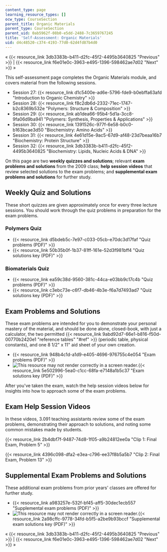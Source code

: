 ```yaml
---
content_type: page
learning_resource_types: []
ocw_type: CourseSection
parent_title: Organic Materials
parent_type: CourseSection
parent_uid: 0ab5962f-08b0-e5dd-2488-7c3659767245
title: 'Self-Assessment: Organic Materials'
uid: d4c48520-c374-4193-77d0-62d4fd87b4d0
---
```


« {{< resource_link 3db3383b-b411-d2fc-45f2-4495b3640825 "Previous" >}} | {{< resource_link f6e01e0c-3963-e495-1396-598462ae7d02 "Next" >}} »

This self-assessment page completes the Organic Materials module, and covers material from the following sessions.

*   Session 27: {{< resource_link d1c5400e-ad6e-5796-fde9-b0ebffa63afd "Introduction to Organic Chemistry" >}}
*   Session 28: {{< resource_link f8c2db6d-2332-71ec-1747-b2c8369b532e "Polymers: Structure & Composition" >}}
*   Session 29: {{< resource_link ab1dea66-95b4-5d1a-3cc8-9fa06d9ba941 "Polymers: Synthesis, Properties & Applications" >}}
*   Session 30: {{< resource_link 1391526c-977f-6e58-b0c0-b163bcae3d50 "Biochemistry: Amino Acids" >}}
*   Session 31: {{< resource_link 4e61d15e-9ac5-67d9-af48-23d7beaa16b7 "Biochemistry: Protein Structure" >}}
*   Session 32: {{< resource_link 3db3383b-b411-d2fc-45f2-4495b3640825 "Biochemistry: Lipids, Nucleic Acids & DNA" >}}

On this page are two **weekly quizzes and solutions**; relevant **exam problems and solutions** from the 2009 class; **help session videos** that review selected solutions to the exam problems; and **supplemental exam problems and solutions** for further study.

Weekly Quiz and Solutions
-------------------------

These short quizzes are given approximately once for every three lecture sessions. You should work through the quiz problems in preparation for the exam problems.

### Polymers Quiz

*   {{< resource_link d5bdeb5c-7e97-c033-05cb-e70dc3d17faf "Quiz problems (PDF)" >}}
*   {{< resource_link 50b35b0f-1b37-81ff-161e-52d3f981bff4 "Quiz solutions key (PDF)" >}}

### Biomaterials Quiz

*   {{< resource_link ea59c38d-9560-381c-44ca-e03bb9c17c4b "Quiz problems (PDF)" >}}
*   {{< resource_link c3ebc73e-c6f7-db46-4b3e-f6a7d7493ad7 "Quiz solutions key (PDF)" >}}

Exam Problems and Solutions
---------------------------

These exam problems are intended for you to demonstrate your personal mastery of the material, and should be done alone, closed-book, with just a calculator, the two permitted {{< resource_link 9abd92d7-66e1-b816-f50d-00770b2420e1 "reference tables" "#ref" >}} (periodic table, physical constants), and one 8 1/2" x 11" aid sheet of your own creation.

*   {{< resource_link 948b4c1d-a1d9-e405-4696-976755c4e054 "Exam problems (PDF)" >}}
*   ![This resource may not render correctly in a screen reader.](/images/inacessible.gif){{< resource_link 5e502996-5ea0-c1cc-68fa-e7148a1b5c37 "Exam solutions key (PDF)" >}}

After you've taken the exam, watch the help session videos below for insights into how to approach some of the exam problems.

Exam Help Session Videos
------------------------

In these videos, 3.091 teaching assistants review some of the exam problems, demonstrating their approach to solutions, and noting some common mistakes made by students.

{{< resource_link 2b4dbf7f-9487-74d8-1f05-a9b24812ee0a "Clip 1: Final Exam, Problem 5" >}}

{{< resource_link 4396c098-dfa2-e3ea-c796-ee37f8b5a5b7 "Clip 2: Final Exam, Problem 13" >}}

Supplemental Exam Problems and Solutions
----------------------------------------

These additional exam problems from prior years' classes are offered for further study.

*   {{< resource_link a983257e-532f-bf45-aff5-30dec1ecb557 "Supplemental exam problems (PDF)" >}}
*   ![This resource may not render correctly in a screen reader.](/images/inacessible.gif){{< resource_link 2a98cffc-9778-34fd-b5f5-a2be9b93bccf "Supplemental exam solutions key (PDF)" >}}

« {{< resource_link 3db3383b-b411-d2fc-45f2-4495b3640825 "Previous" >}} | {{< resource_link f6e01e0c-3963-e495-1396-598462ae7d02 "Next" >}} »